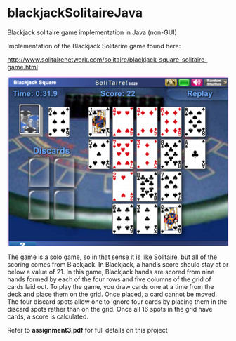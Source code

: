 # blackjackSolitaireJava
Blackjack solitaire game implementation in Java (non-GUI)

Implementation of the Blackjack Solitarire game found here:

http://www.solitairenetwork.com/solitaire/blackjack-square-solitaire-game.html

![Image of game to replicate](https://github.com/sarveshmathi/blackjackSolitaireJava/blob/master/originalGameScreenshot.png)

The game is a solo game, so in that sense it is like Solitaire, 
but all of the scoring comes from Blackjack. In Blackjack, a hand’s score should stay at or below a value of 21.
In this game, Blackjack hands are scored from nine hands formed by each of the four rows and five columns
of the grid of cards laid out. To play the game, you draw cards one at a time from the deck and place them on the grid. 
Once placed, a card cannot be moved. The four discard spots allow one to ignore four cards by 
placing them in the discard spots rather than on the grid. Once all 16 spots in the grid have cards, a score is calculated.

Refer to **assignment3.pdf** for full details on this project
